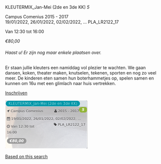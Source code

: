 KLEUTERMIX\_Jan-Mei (2de en 3de KK) *5*

Campus Comenius 2015 - 2017  
19/01/2022, 26/01/2022, 02/02/2022, ... PLA\_LR2122\_17  

Van 12:30 tot 16:00

*€80,00*

  

###### *Haast u! Er zijn nog maar enkele plaatsen over.*

  

Er staan jullie kleuters een namiddag vol plezier te wachten. We gaan dansen, koken, theater maken, knutselen, tekenen, sporten en nog zo veel meer. De kinderen eten samen hun boterhammetjes op, spelen samen en kunnen om 16u met een glimlach naar huis vertrekken.

[Inschrijven](https://tickets.vgc.be/activity/subscribe/PLA_LR2122_17)

![](68136.png)

[Based on this search](https://tickets.vgc.be/activity/index?&vrijeplaatsen=1&Age%5B%5D=3%2C5&entity=286)